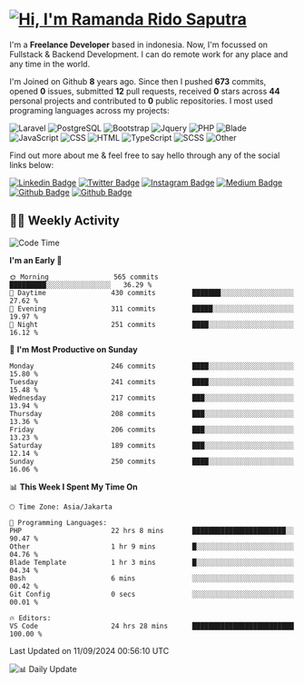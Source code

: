 # [![Hi, I'm Ramanda Rido Saputra](https://readme-typing-svg.herokuapp.com?size=24&vCenter=true&lines=%F0%9F%91%8B+Hi%2C+I'm+Ramanda+Rido+Saputra+;%F0%9F%92%BB+Fullstack+Web+Developer+)](https://git.io/typing-svg)

I'm a **Freelance Developer** based in indonesia. Now, I'm focussed on Fullstack & Backend Development. I can do remote work for any place and any time in the world.

I'm Joined on Github **8** years ago. Since then I pushed **673** commits, opened **0** issues, submitted **12** pull requests, received **0** stars across **44** personal projects and contributed to **0** public repositories.
I most used programing languages across my projects:

![Laravel](https://img.shields.io/badge/Laravel-FF2D20?flat&logo=laravel&logoColor=white)
![PostgreSQL](https://img.shields.io/badge/PostgreSQL-316192?flat&logo=postgresql&logoColor=white)
![Bootstrap](https://img.shields.io/badge/Bootstrap-563D7C?flat&logo=bootstrap&logoColor=white)
![Jquery](https://img.shields.io/badge/jQuery-0769AD?flat&logo=jquery&logoColor=white)
![PHP](https://img.shields.io/badge/-PHP-%234F5D95?style=flat&logo=PHP&logoColor=white)
![Blade](https://img.shields.io/badge/-Blade-%23f7523f?style=flat&logo=Blade&logoColor=white)
![JavaScript](https://img.shields.io/badge/-JavaScript-%23f1e05a?style=flat&logo=JavaScript&logoColor=white)
![CSS](https://img.shields.io/badge/-CSS-%23563d7c?style=flat&logo=CSS&logoColor=white)
![HTML](https://img.shields.io/badge/-HTML-%23e34c26?style=flat&logo=HTML&logoColor=white)
![TypeScript](https://img.shields.io/badge/-TypeScript-%233178c6?style=flat&logo=TypeScript&logoColor=white)
![SCSS](https://img.shields.io/badge/-SCSS-%23c6538c?style=flat&logo=SCSS&logoColor=white)
![Other](https://img.shields.io/badge/-Other-%23ededed?style=flat&logo=Other&logoColor=white)

Find out more about me & feel free to say hello through any of the social links below:

[![Linkedin Badge](https://img.shields.io/badge/-ramandaaridogh-blue?style=flat&logo=Linkedin&logoColor=white&link=https://www.linkedin.com/in/ramanda-rido-saputra/)](https://www.linkedin.com/in/ramanda-rido-saputra/)
[![Twitter Badge](https://img.shields.io/badge/-ramandaaridogh-%231DA1F2.svg?style=flat&logo=twitter&logoColor=white&link=https://www.twitter.com/ramandaaridogh)](https://www.twitter.com/ramandaaridogh/)
[![Instagram Badge](https://img.shields.io/badge/-ramandaaridogh-purple?style=flat&logo=instagram&logoColor=white&link=https://instagram.com/ramandaaridogh_/)](https://instagram.com/ramandaaridogh_)
[![Medium Badge](https://img.shields.io/badge/-@ramandaaridogh-%2312100E.svg?style=flat&logo=Medium&logoColor=white&link=https://medium.com/@ramandaaridogh/)](https://medium.com/@ramandaaridogh)
[![Github Badge](https://img.shields.io/badge/-@ramandaaridogh-100000.svg?style=flat&logo=github&logoColor=white&link=https://github.com/ramandaaridogh)](https://github.com/ramandaaridogh)
[![Github Badge](https://img.shields.io/badge/-@mxcode-100000.svg?style=flat&logo=github&logoColor=white&link=https://github.com/ramanda-mxcode)](https://github.com/ramanda-mxcode)

## 👨‍💻 Weekly Activity
<!--START_SECTION:waka-->
![Code Time](http://img.shields.io/badge/Code%20Time-682%20hrs%2035%20mins-blue)

**I'm an Early 🐤** 

```text
🌞 Morning                565 commits         █████████░░░░░░░░░░░░░░░░   36.29 % 
🌆 Daytime                430 commits         ███████░░░░░░░░░░░░░░░░░░   27.62 % 
🌃 Evening                311 commits         █████░░░░░░░░░░░░░░░░░░░░   19.97 % 
🌙 Night                  251 commits         ████░░░░░░░░░░░░░░░░░░░░░   16.12 % 
```
📅 **I'm Most Productive on Sunday** 

```text
Monday                   246 commits         ████░░░░░░░░░░░░░░░░░░░░░   15.80 % 
Tuesday                  241 commits         ████░░░░░░░░░░░░░░░░░░░░░   15.48 % 
Wednesday                217 commits         ███░░░░░░░░░░░░░░░░░░░░░░   13.94 % 
Thursday                 208 commits         ███░░░░░░░░░░░░░░░░░░░░░░   13.36 % 
Friday                   206 commits         ███░░░░░░░░░░░░░░░░░░░░░░   13.23 % 
Saturday                 189 commits         ███░░░░░░░░░░░░░░░░░░░░░░   12.14 % 
Sunday                   250 commits         ████░░░░░░░░░░░░░░░░░░░░░   16.06 % 
```


📊 **This Week I Spent My Time On** 

```text
🕑︎ Time Zone: Asia/Jakarta

💬 Programming Languages: 
PHP                      22 hrs 8 mins       ███████████████████████░░   90.47 % 
Other                    1 hr 9 mins         █░░░░░░░░░░░░░░░░░░░░░░░░   04.76 % 
Blade Template           1 hr 3 mins         █░░░░░░░░░░░░░░░░░░░░░░░░   04.34 % 
Bash                     6 mins              ░░░░░░░░░░░░░░░░░░░░░░░░░   00.42 % 
Git Config               0 secs              ░░░░░░░░░░░░░░░░░░░░░░░░░   00.01 % 

🔥 Editors: 
VS Code                  24 hrs 28 mins      █████████████████████████   100.00 % 
```


 Last Updated on 11/09/2024 00:56:10 UTC
<!--END_SECTION:waka-->

![📊 Daily Update](https://github.com/ramandaaridogh/ramandaaridogh/actions/workflows/update-activity.yml/badge.svg)
